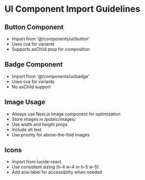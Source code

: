# UI Component Import Guidelines

## Button Component

- Import from '@/components/ui/button'
- Uses cva for variants
- Supports asChild prop for composition

## Badge Component

- Import from '@/components/ui/badge'
- Uses cva for variants
- No asChild support

## Image Usage

- Always use Next.js Image component for optimization
- Store images in /public/images/
- Use width and height props
- Include alt text
- Use priority for above-the-fold images

## Icons

- Import from lucide-react
- Use consistent sizing (h-4 w-4 or h-5 w-5)
- Add aria-label for accessibility when needed

